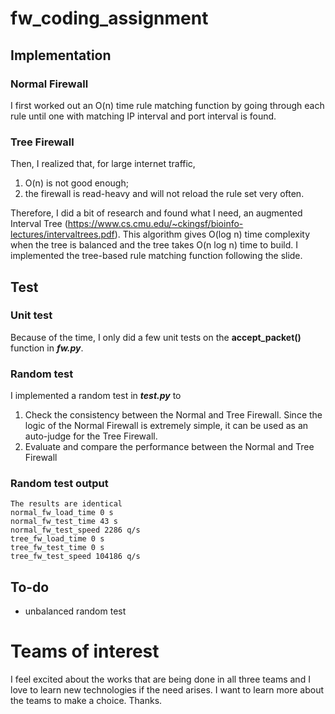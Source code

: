 # fw_coding_assignment

## Implementation
### Normal Firewall
I first worked out an O(n) time rule matching function by going through each rule until one with matching IP interval and port interval is found.
### Tree Firewall
Then, I realized that, for large internet traffic,
1. O(n) is not good enough;
2. the firewall is read-heavy and will not reload the rule set very often.

Therefore, I did a bit of research and found what I need, an augmented Interval Tree (https://www.cs.cmu.edu/~ckingsf/bioinfo-lectures/intervaltrees.pdf). This algorithm gives O(log n) time complexity when the tree is balanced and the tree takes O(n log n) time to build. I implemented the tree-based rule matching function following the slide.
## Test
### Unit test
Because of the time, I only did a few unit tests on the **accept_packet()** function in ***fw.py***.
### Random test
I implemented a random test in ***test.py*** to
1. Check the consistency between the Normal and Tree Firewall. Since the logic of the Normal Firewall is extremely simple, it can be used as an auto-judge for the Tree Firewall.
2. Evaluate and compare the performance between the Normal and Tree Firewall
### Random test output
```
The results are identical
normal_fw_load_time 0 s
normal_fw_test_time 43 s
normal_fw_test_speed 2286 q/s
tree_fw_load_time 0 s
tree_fw_test_time 0 s
tree_fw_test_speed 104186 q/s
```
## To-do
* unbalanced random test
# Teams of interest
I feel excited about the works that are being done in all three teams and I love to learn new technologies if the need arises. I want to learn more about the teams to make a choice. Thanks.
